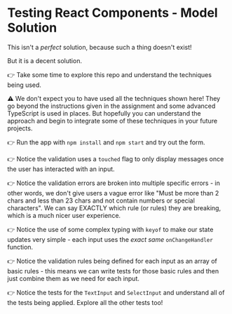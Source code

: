 # Testing React Components - Model Solution

This isn't a _perfect_ solution, because such a thing doesn't exist!

But it is a decent solution.

👉 Take some time to explore this repo and understand the techniques being used.

⚠️ We don't expect you to have used all the techniques shown here! They go beyond the instructions given in the assignment and some advanced TypeScript is used in places. But hopefully you can understand the approach and begin to integrate some of these techniques in your future projects.

👉 Run the app with `npm install` and `npm start` and try out the form.

👉 Notice the validation uses a `touched` flag to only display messages once the user has interacted with an input.

👉 Notice the validation errors are broken into multiple specific errors - in other words, we don't give users a vague error like "Must be more than 2 chars and less than 23 chars and not contain numbers or special characters". We can say EXACTLY which rule (or rules) they are breaking, which is a much nicer user experience.

👉 Notice the use of some complex typing with `keyof` to make our state updates very simple - each input uses the _exact same_ `onChangeHandler` function.

👉 Notice the validation rules being defined for each input as an array of basic rules - this means we can write tests for those basic rules and then just combine them as we need for each input.

👉 Notice the tests for the `TextInput` and `SelectInput` and understand all of the tests being applied. Explore all the other tests too!
